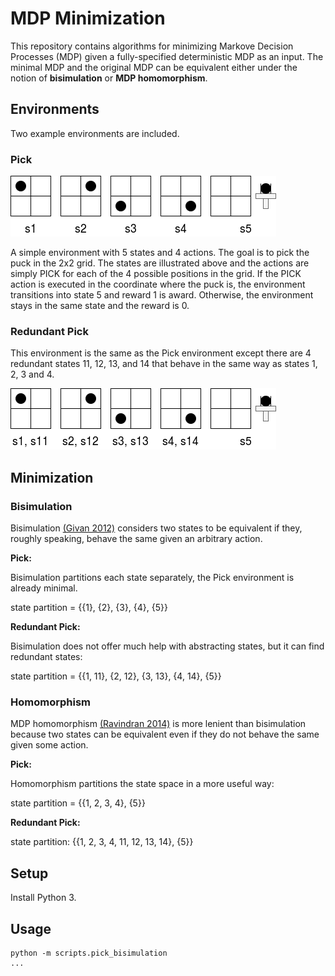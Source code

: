 # MDP Minimization #

This repository contains algorithms for minimizing Markove Decision Processes (MDP)
given a fully-specified deterministic MDP as an input. The minimal MDP and the original
MDP can be equivalent either under the notion of **bisimulation** or **MDP homomorphism**.

## Environments ##

Two example environments are included.

### Pick ###

![ab](images/pick_env.png)

A simple environment with 5 states and 4 actions. The goal is to pick the puck in the
2x2 grid. The states are illustrated above and the actions are simply PICK for each
of the 4 possible positions in the grid. If the PICK action is executed in the coordinate
where the puck is, the environment transitions into state 5 and reward 1 is award. Otherwise,
the environment stays in the same state and the reward is 0.

### Redundant Pick ###

This environment is the same as the Pick environment except there are 4 redundant states 11, 12, 13, and 14 
that behave in the same way as states 1, 2, 3 and 4.

![ab](images/redundant_pick_env.png)

## Minimization ##

### Bisimulation ###

Bisimulation [(Givan 2012)](https://www.sciencedirect.com/science/article/pii/S0004370202003764) considers two states 
to be equivalent if they, roughly speaking, behave the same given an arbitrary action.

**Pick:**

Bisimulation partitions each state separately, the Pick environment is already minimal.

state partition = {{1}, {2}, {3}, {4}, {5}}

**Redundant Pick:**

Bisimulation does not offer much help with abstracting states, but it can find redundant states:

state partition = {{1, 11}, {2, 12}, {3, 13}, {4, 14}, {5}}


### Homomorphism

MDP homomorphism [(Ravindran 2014)](https://dl.acm.org/citation.cfm?id=1023021) is more lenient than bisimulation
because two states can be equivalent even if they do not behave the same given some action.

**Pick:**

Homomorphism partitions the state space in a more useful way:

state partition = {{1, 2, 3, 4}, {5}}

**Redundant Pick:**

state partition: {{1, 2, 3, 4, 11, 12, 13, 14}, {5}}

## Setup ##
 
Install Python 3.

## Usage ##

```
python -m scripts.pick_bisimulation
...
```
